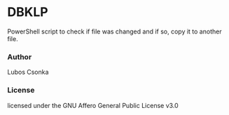 # DBKLP
PowerShell script to check if file was changed and if so, copy it to another file.

### Author
Lubos Csonka 

### License
licensed under the
GNU Affero General Public License v3.0
